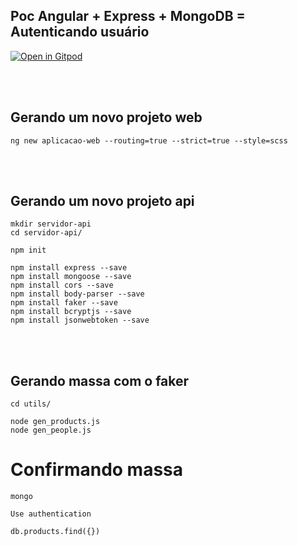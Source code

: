 ## Poc Angular + Express + MongoDB = Autenticando usuário

[![Open in Gitpod][open-gitpod-img]][open-gitpod-url]

<br>
<br>

## Gerando um novo projeto web

```
ng new aplicacao-web --routing=true --strict=true --style=scss
```

<br>
<br>

## Gerando um novo projeto api

```
mkdir servidor-api
cd servidor-api/

npm init

npm install express --save
npm install mongoose --save
npm install cors --save
npm install body-parser --save
npm install faker --save
npm install bcryptjs --save
npm install jsonwebtoken --save
```

<br>
<br>


## Gerando massa com o faker

```
cd utils/

node gen_products.js 
node gen_people.js
```

# Confirmando massa

```
mongo

Use authentication

db.products.find({})
```

<br>
<br>

[open-gitpod-img]: https://gitpod.io/button/open-in-gitpod.svg
[open-gitpod-url]: https://www.gitpod.io/#https://github.com/martins86/poc-angular-authenticate-user
